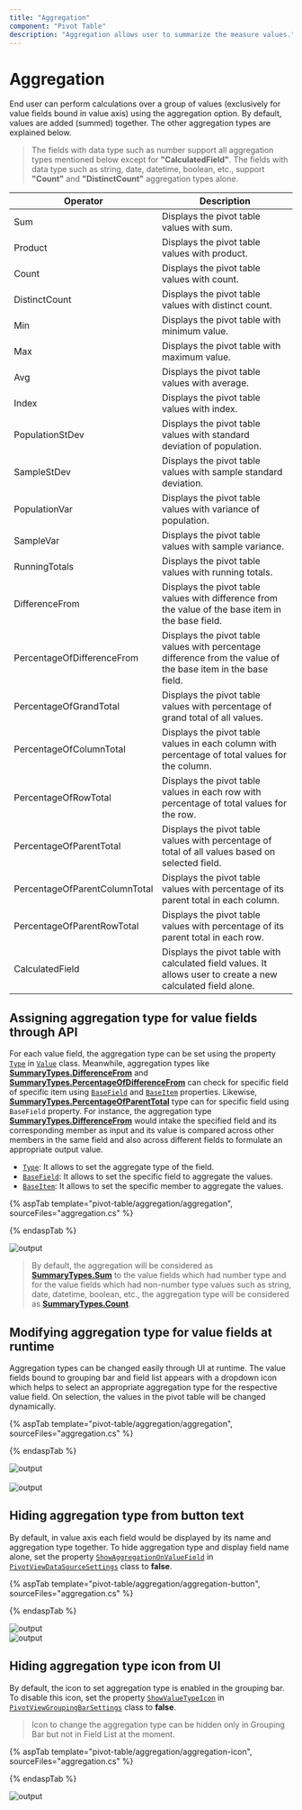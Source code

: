 ```yaml
---
title: "Aggregation"
component: "Pivot Table"
description: "Aggregation allows user to summarize the measure values."
---
```


# Aggregation

End user can perform calculations over a group of values (exclusively for value fields bound in value axis) using the aggregation option. By default, values are added (summed) together. The other aggregation types are explained below.

> The fields with data type such as number support all aggregation types mentioned below except for **"CalculatedField"**. The fields with data type such as string, date, datetime, boolean, etc., support **"Count"** and **"DistinctCount"** aggregation types alone.

| Operator | Description |
|------|-------------|
| Sum| Displays the pivot table values with sum.|
| Product| Displays the pivot table values with product.|
| Count| Displays the pivot table values with count.|
| DistinctCount| Displays the pivot table values with distinct count.|
| Min| Displays the pivot table with minimum value.|
| Max| Displays the pivot table with maximum value.|
| Avg| Displays the pivot table values with average.|
| Index| Displays the pivot table values with index.|
| PopulationStDev| Displays the pivot table values with standard deviation of population.|
| SampleStDev| Displays the pivot table values with sample standard deviation.|
| PopulationVar| Displays the pivot table values with variance of population.|
| SampleVar| Displays the pivot table values with sample variance.|
| RunningTotals| Displays the pivot table values with running totals.|
| DifferenceFrom| Displays the pivot table values with difference from the value of the base item in the base field.|
| PercentageOfDifferenceFrom| Displays the pivot table values with percentage difference from the value of the base item in the base field.|
| PercentageOfGrandTotal| Displays the pivot table values with percentage of grand total of all values.|
| PercentageOfColumnTotal| Displays the pivot table values in each column with percentage of total values for the column.|
| PercentageOfRowTotal| Displays the pivot table values in each row with percentage of total values for the row.|
| PercentageOfParentTotal| Displays the pivot table values with percentage of total of all values based on selected field.|
| PercentageOfParentColumnTotal| Displays the pivot table values with percentage of its parent total in each column.|
| PercentageOfParentRowTotal| Displays the pivot table values with percentage of its parent total in each row.|
| CalculatedField| Displays the pivot table with calculated field values. It allows user to create a new calculated field alone.|

## Assigning aggregation type for value fields through API

For each value field, the aggregation type can be set using the property [`Type`](https://help.syncfusion.com/cr/cref_files/aspnetmvc-js2/Syncfusion.EJ2~Syncfusion.EJ2.PivotView.PivotViewRow~Type.html) in [`Value`](https://help.syncfusion.com/cr/aspnetmvc-js2/Syncfusion.EJ2~Syncfusion.EJ2.PivotView.ValuesDataSourceSettings_members.html) class. Meanwhile, aggregation types like [**SummaryTypes.DifferenceFrom**](https://help.syncfusion.com/cr/cref_files/aspnetmvc-js2/Syncfusion.EJ2~Syncfusion.EJ2.PivotView.SummaryTypes.html) and [**SummaryTypes.PercentageOfDifferenceFrom**](https://help.syncfusion.com/cr/cref_files/aspnetmvc-js2/Syncfusion.EJ2~Syncfusion.EJ2.PivotView.SummaryTypes.html) can check for specific field of specific item using [`BaseField`](https://help.syncfusion.com/cr/cref_files/aspnetmvc-js2/Syncfusion.EJ2~Syncfusion.EJ2.PivotView.PivotViewRow~BaseField.html) and [`BaseItem`](https://help.syncfusion.com/cr/cref_files/aspnetmvc-js2/Syncfusion.EJ2~Syncfusion.EJ2.PivotView.PivotViewRow~BaseItem.html) properties. Likewise, [**SummaryTypes.PercentageOfParentTotal**](https://help.syncfusion.com/cr/cref_files/aspnetmvc-js2/Syncfusion.EJ2~Syncfusion.EJ2.PivotView.SummaryTypes.html) type can for specific field using `BaseField` property. For instance, the aggregation type [**SummaryTypes.DifferenceFrom**](https://help.syncfusion.com/cr/cref_files/aspnetmvc-js2/Syncfusion.EJ2~Syncfusion.EJ2.PivotView.SummaryTypes.html) would intake the specified field and its corresponding member as input and its value is compared across other members in the same field and also across different fields to formulate an appropriate output value.  

* [`Type`](https://help.syncfusion.com/cr/cref_files/aspnetmvc-js2/Syncfusion.EJ2~Syncfusion.EJ2.PivotView.PivotViewRow~Type.html): It allows to set the aggregate type of the field.
* [`BaseField`](https://help.syncfusion.com/cr/cref_files/aspnetmvc-js2/Syncfusion.EJ2~Syncfusion.EJ2.PivotView.PivotViewRow~BaseField.html): It allows to set the specific field to aggregate the values.
* [`BaseItem`](https://help.syncfusion.com/cr/cref_files/aspnetmvc-js2/Syncfusion.EJ2~Syncfusion.EJ2.PivotView.PivotViewRow~BaseItem.html): It allows to set the specific member to aggregate the values.

{% aspTab template="pivot-table/aggregation/aggregation", sourceFiles="aggregation.cs" %}

{% endaspTab %}

![output](images/aggregation_differencefrom.png)

> By default, the aggregation will be considered as [**SummaryTypes.Sum**](https://help.syncfusion.com/cr/cref_files/aspnetmvc-js2/Syncfusion.EJ2~Syncfusion.EJ2.PivotView.SummaryTypes.html) to the value fields which had number type and for the value fields which had non-number type values such as string, date, datetime, boolean, etc., the aggregation type will be considered as [**SummaryTypes.Count**](https://help.syncfusion.com/cr/cref_files/aspnetmvc-js2/Syncfusion.EJ2~Syncfusion.EJ2.PivotView.SummaryTypes.html).

## Modifying aggregation type for value fields at runtime

Aggregation types can be changed easily through UI at runtime. The value fields bound to grouping bar and field list appears with a dropdown icon which helps to select an appropriate aggregation type for the respective value field. On selection, the values in the pivot table will be changed dynamically.

{% aspTab template="pivot-table/aggregation/aggregation", sourceFiles="aggregation.cs" %}

{% endaspTab %}

<!-- markdownlint-disable MD012 -->
![output](images/aggregation_fl_menu.png "List of pre-defined aggregation types to be changed via Field List")
<br/>
<br/>
![output](images/aggregation_gb_menu.png "List of pre-defined aggregation types to be changed via Grouping Bar")

## Hiding aggregation type from button text

By default, in value axis each field would be displayed by its name and aggregation type together. To hide aggregation type and display field name alone, set the property [`ShowAggregationOnValueField`](https://help.syncfusion.com/cr/cref_files/aspnetmvc-js2/Syncfusion.EJ2~Syncfusion.EJ2.PivotView.PivotViewDataSourceSettings~ShowAggregationOnValueField.html)  in [`PivotViewDataSourceSettings`](https://help.syncfusion.com/cr/cref_files/aspnetmvc-js2/Syncfusion.EJ2~Syncfusion.EJ2.PivotView.PivotViewDataSourceSettings_members.html) class to **false**.

{% aspTab template="pivot-table/aggregation/aggregation-button", sourceFiles="aggregation.cs" %}

{% endaspTab %}

![output](images/aggregation_fl_value.png "Aggregation name hidden in button UI - Field List")
<br/>
![output](images/aggregation_gb_value.png "Aggregation name hidden in button UI - Grouping Bar")

## Hiding aggregation type icon from UI

By default, the icon to set aggregation type is enabled in the grouping bar. To disable this icon, set the property [`ShowValueTypeIcon`](https://help.syncfusion.com/cr/cref_files/aspnetmvc-js2/Syncfusion.EJ2~Syncfusion.EJ2.PivotView.PivotViewGroupingBarSettings~ShowValueTypeIcon.html) in [`PivotViewGroupingBarSettings`](https://help.syncfusion.com/cr/cref_files/aspnetmvc-js2/Syncfusion.EJ2~Syncfusion.EJ2.PivotView.PivotViewGroupingBarSettings_members.html) class to **false**.

> Icon to change the aggregation type can be hidden only in Grouping Bar but not in Field List at the moment.

{% aspTab template="pivot-table/aggregation/aggregation-icon", sourceFiles="aggregation.cs" %}

{% endaspTab %}

![output](images/value-type-icon-gb.png)